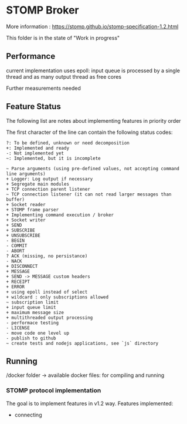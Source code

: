 STOMP Broker
============

More information : https://stomp.github.io/stomp-specification-1.2.html

This folder is in the state of "Work in progress"

Performance
-----------

current implementation uses epoll:
input queue is processed by a single thread
and as many output thread as free cores

Further measurements needed


Feature Status
--------------

The following list are notes about implementing features in priority order

The first character of the line can contain the following status codes:

```
?: To be defined, unknown or need decomposition
+: Implemented and ready
-: Not implemented yet
~: Implemented, but it is incomplete
```


```
~ Parse arguments (using pre-defined values, not accepting command line arguments)
+ Logger: Log output if necessary
+ Segregate main modules
+ TCP connection parent listener
~ TCP connection listener (it can not read larger messages than buffer)
+ Socket reader
+ STOMP frame parser
+ Implementing command execution / broker
+ Socket writer
+ SEND
+ SUBSCRIBE
+ UNSUBSCRIBE
- BEGIN
- COMMIT
- ABORT
? ACK (missing, no persistance)
- NACK
+ DISCONNECT
+ MESSAGE
+ SEND -> MESSAGE custom headers
+ RECEIPT
+ ERROR
+ using epoll instead of select
+ wildcard : only subscriptions allowed
~ subscription limit
+ input queue limit
+ maximum message size
+ multithreaded output processing
- performace testing
- LICENSE
- move code one level up
- publish to github
~ create tests and nodejs applications, see `js` directory
```

Running
-------

/docker folder -> available docker files: for compiling and running

### STOMP protocol implementation

The goal is to implement features in v1.2 way.
Features implemented:

- connecting
